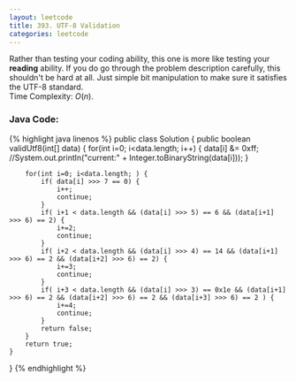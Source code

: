```yaml
---
layout: leetcode
title: 393. UTF-8 Validation
categories: leetcode
---
```

Rather than testing your coding ability, this one is more like testing your **reading** ability. If you do go through the problem description carefully, this shouldn't be hard at all. Just simple bit manipulation to make sure it satisfies the UTF-8 standard.  
Time Complexity: <span class="inlinecode">$O(n)$</span>. 
### Java Code:
{% highlight java linenos %}
public class Solution {
    public boolean validUtf8(int[] data) {
        for(int i=0; i<data.length; i++) {
            data[i] &= 0xff;
            //System.out.println("current:" + Integer.toBinaryString(data[i]));
        }
            
        for(int i=0; i<data.length; ) {
            if( data[i] >>> 7 == 0) {
                i++;
                continue;
            }
            if( i+1 < data.length && (data[i] >>> 5) == 6 && (data[i+1] >>> 6) == 2) {
                i+=2;
                continue;
            }
            if( i+2 < data.length && (data[i] >>> 4) == 14 && (data[i+1] >>> 6) == 2 && (data[i+2] >>> 6) == 2) {
                i+=3;
                continue;
            }
            if( i+3 < data.length && (data[i] >>> 3) == 0x1e && (data[i+1] >>> 6) == 2 && (data[i+2] >>> 6) == 2 && (data[i+3] >>> 6) == 2 ) {
                i+=4;
                continue;
            }
            return false;
        }
        return true;
    }
}
{% endhighlight %}
